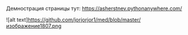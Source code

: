 Демнострация страницы тут: https://asherstnev.pythonanywhere.com/

![alt text]https://github.com/jorjorjor1/med/blob/master/изображение1807.png

